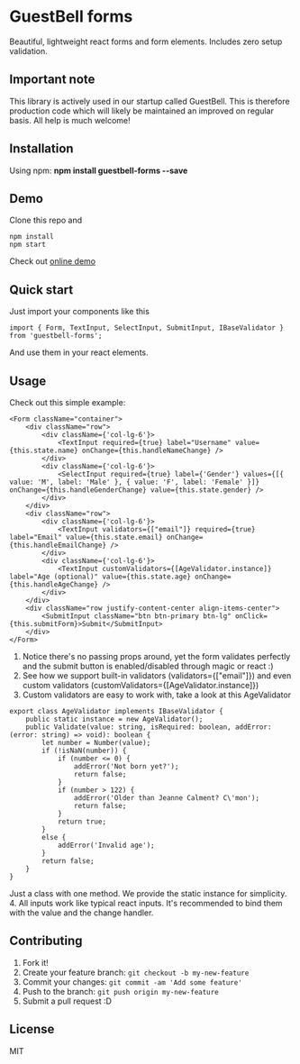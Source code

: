 # GuestBell forms

Beautiful, lightweight react forms and form elements. Includes zero setup validation. 

## Important note 

This library is actively used in our startup called GuestBell. This is therefore production code which will likely be maintained an improved on regular basis. All help is much welcome!

## Installation

Using npm:
**npm install guestbell-forms --save**

## Demo

Clone this repo and 

```
npm install
npm start
```

Check out [online demo](https://peterkottas.github.io/guestbell-forms/docs/index.html)

## Quick start

Just import your components like this
```
import { Form, TextInput, SelectInput, SubmitInput, IBaseValidator } from 'guestbell-forms';
```
And use them in your react elements.

## Usage

Check out this simple example:
```
<Form className="container">
    <div className="row">
		<div className={'col-lg-6'}>
			<TextInput required={true} label="Username" value={this.state.name} onChange={this.handleNameChange} />
		</div>
		<div className={'col-lg-6'}>
			<SelectInput required={true} label={'Gender'} values={[{ value: 'M', label: 'Male' }, { value: 'F', label: 'Female' }]} onChange={this.handleGenderChange} value={this.state.gender} />
		</div>
    </div>
    <div className="row">
        <div className={'col-lg-6'}>
			<TextInput validators={["email"]} required={true} label="Email" value={this.state.email} onChange={this.handleEmailChange} />
        </div>
        <div className={'col-lg-6'}>
			<TextInput customValidators={[AgeValidator.instance]} label="Age (optional)" value={this.state.age} onChange={this.handleAgeChange} />
		</div>
    </div>
    <div className="row justify-content-center align-items-center">
		<SubmitInput className="btn btn-primary btn-lg" onClick={this.submitForm}>Submit</SubmitInput>
	</div>
</Form>
```
1. Notice there's no passing props around, yet the form validates perfectly and the submit button is enabled/disabled through magic or react :)
2. See how we support built-in validators (validators={["email"]}) and even custom validators (customValidators={[AgeValidator.instance]})
3. Custom validators are easy to work with, take a look at this AgeValidator
```
export class AgeValidator implements IBaseValidator {
    public static instance = new AgeValidator();
    public Validate(value: string, isRequired: boolean, addError: (error: string) => void): boolean {
        let number = Number(value);
        if (!isNaN(number)) {
            if (number <= 0) {
                addError('Not born yet?');
                return false;
            }
            if (number > 122) {
                addError('Older than Jeanne Calment? C\'mon');
                return false;
            }
            return true;
        }
        else {
            addError('Invalid age');
        }
        return false;
    }
}
```
Just a class with one method. We provide the static instance for simplicity.
4. All inputs work like typical react inputs. It's recommended to bind them with the value and the change handler. 

## Contributing

1. Fork it!
2. Create your feature branch: `git checkout -b my-new-feature`
3. Commit your changes: `git commit -am 'Add some feature'`
4. Push to the branch: `git push origin my-new-feature`
5. Submit a pull request :D

## License

MIT 
